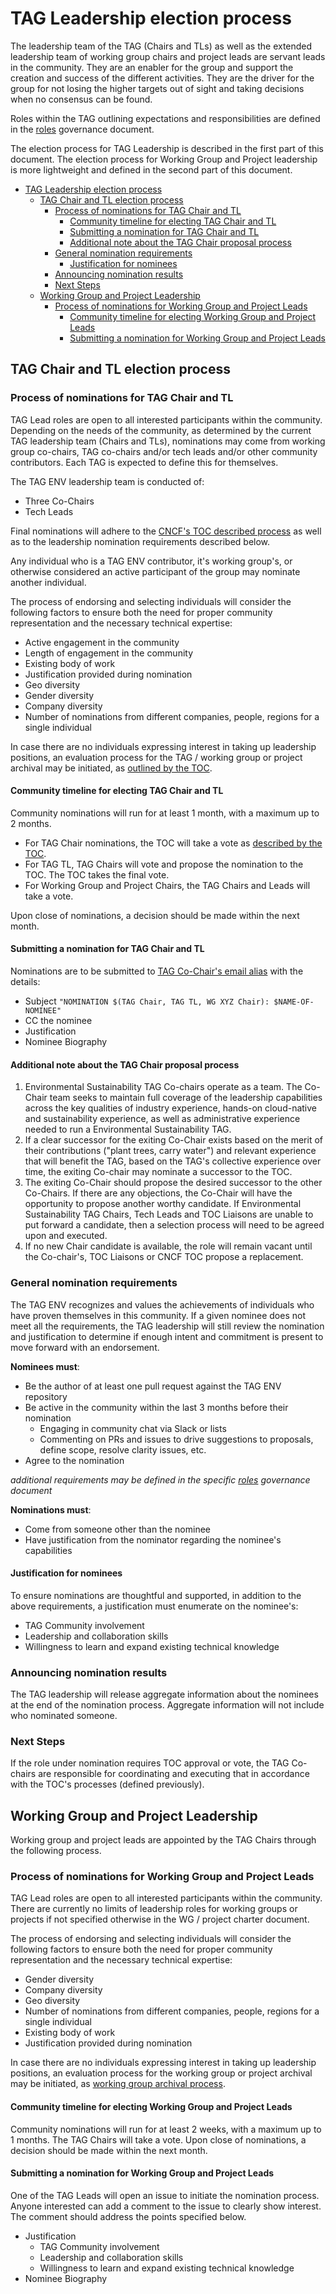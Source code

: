 # TAG Leadership election process

The leadership team of the TAG (Chairs and TLs) as well as the extended leadership team of working group chairs and project leads are servant leads in the community.
They are an enabler for the group and support the creation and success of the different activities.
They are the driver for the group for not losing the higher targets out of sight and taking decisions when no consensus can be found.

Roles within the TAG outlining expectations and responsibilities are defined in the [roles](roles.md) governance document.

The election process for TAG Leadership is described in the first part of this document.
The election process for Working Group and Project leadership is more lightweight and defined in the second part of this document.

- [TAG Leadership election process](#tag-leadership-election-process)
  - [TAG Chair and TL election process](#tag-chair-and-tl-election-process)
    - [Process of nominations for TAG Chair and TL](#process-of-nominations-for-tag-chair-and-tl)
      - [Community timeline for electing TAG Chair and TL](#community-timeline-for-electing-tag-chair-and-tl)
      - [Submitting a nomination for TAG Chair and TL](#submitting-a-nomination-for-tag-chair-and-tl)
      - [Additional note about the TAG Chair proposal process](#additional-note-about-the-tag-chair-proposal-process)
    - [General nomination requirements](#general-nomination-requirements)
      - [Justification for nominees](#justification-for-nominees)
    - [Announcing nomination results](#announcing-nomination-results)
    - [Next Steps](#next-steps)
  - [Working Group and Project Leadership](#working-group-and-project-leadership)
    - [Process of nominations for Working Group and Project Leads](#process-of-nominations-for-working-group-and-project-leads)
      - [Community timeline for electing Working Group and Project Leads](#community-timeline-for-electing-working-group-and-project-leads)
      - [Submitting a nomination for Working Group and Project Leads](#submitting-a-nomination-for-working-group-and-project-leads)

## TAG Chair and TL election process

### Process of nominations for TAG Chair and TL

TAG Lead roles are open to all interested participants within the community.
Depending on the needs of the community, as determined by the current TAG leadership team (Chairs and TLs), nominations may come from working group co-chairs, TAG co-chairs and/or tech leads and/or other community contributors. Each TAG is expected to define this for themselves.

The TAG ENV leadership team is conducted of:

* Three Co-Chairs
* Tech Leads

Final nominations will adhere to the [CNCF's TOC described process](https://github.com/cncf/toc/blob/main/tags/cncf-tags.md#elections) as well as to the leadership nomination requirements described below.

Any individual who is a TAG ENV contributor, it's working group's, or otherwise considered an active participant of the group may nominate another individual.

The process of endorsing and selecting individuals will consider the following factors to ensure both the need for proper community representation and the necessary technical expertise:

* Active engagement in the community
* Length of engagement in the community
* Existing body of work
* Justification provided during nomination
* Geo diversity
* Gender diversity
* Company diversity
* Number of nominations from different companies, people, regions for a single individual

In case there are no individuals expressing interest in taking up leadership positions, an evaluation process for the TAG / working group or project archival may be initiated, as [outlined by the TOC](https://github.com/cncf/toc/blob/main/tags/cncf-tags.md#retirement).

#### Community timeline for electing TAG Chair and TL

Community nominations will run for at least 1 month, with a maximum up to 2 months.

* For TAG Chair nominations, the TOC will take a vote as [described by the TOC](https://github.com/cncf/toc/blob/main/tags/cncf-tags.md#elections).
* For TAG TL, TAG Chairs will vote and propose the nomination to the TOC. The TOC takes the final vote.
* For Working Group and Project Chairs, the TAG Chairs and Leads will take a vote.

Upon close of nominations, a decision should be made within the next month.

#### Submitting a nomination for TAG Chair and TL

Nominations are to be submitted to [TAG Co-Chair's email alias](mailto:cncf-tag-env-sus-chairs@lists.cncf.io) with the details:

* Subject `"NOMINATION $(TAG Chair, TAG TL, WG XYZ Chair): $NAME-OF-NOMINEE"`
* CC the nominee
* Justification
* Nominee Biography

#### Additional note about the TAG Chair proposal process

1. Environmental Sustainability TAG Co-chairs operate as a team. The Co-Chair team seeks to maintain full coverage of the leadership capabilities across the key qualities of industry experience, hands-on cloud-native and sustainability experience, as well as administrative experience needed to run a Environmental Sustainability TAG.
2. If a clear successor for the exiting Co-Chair exists based on the merit of their contributions ("plant trees, carry water") and relevant experience that will benefit the TAG, based on the TAG's collective experience over time, the exiting Co-chair may nominate a successor to the TOC.
3. The exiting Co-Chair should propose the desired successor to the other Co-Chairs. If there are any objections, the Co-Chair will have the opportunity to propose another worthy candidate. If Environmental Sustainability TAG Chairs, Tech Leads and TOC Liaisons are unable to put forward a candidate, then a selection process will need to be agreed upon and executed.
4. If no new Chair candidate is available, the role will remain vacant until the Co-chair's, TOC Liaisons or CNCF TOC propose a replacement.

### General nomination requirements

The TAG ENV recognizes and values the achievements of individuals who have proven themselves in this community.
If a given nominee does not meet all the requirements, the TAG leadership will still review the nomination and justification to determine if enough intent and commitment is present to move forward with an endorsement.

**Nominees must**:

* Be the author of at least one pull request against the TAG ENV repository
* Be active in the community within the last 3 months before their nomination
  * Engaging in community chat via Slack or lists
  * Commenting on PRs and issues to drive suggestions to proposals, define scope, resolve clarity issues, etc.
* Agree to the nomination

*additional requirements may be defined in the specific [roles](roles.md) governance document*

**Nominations must**:

* Come from someone other than the nominee
* Have justification from the nominator regarding the nominee's capabilities

#### Justification for nominees

To ensure nominations are thoughtful and supported, in addition to the above requirements, a justification must enumerate on the nominee's:

* TAG Community involvement
* Leadership and collaboration skills
* Willingness to learn and expand existing technical knowledge

### Announcing nomination results

The TAG leadership will release aggregate information about the nominees at the end of the nomination process. Aggregate information will not include who nominated someone.

### Next Steps

If the role under nomination requires TOC approval or vote, the TAG Co-chairs are responsible for coordinating and executing that in accordance with the TOC's processes (defined previously).

## Working Group and Project Leadership

Working group and project leads are appointed by the TAG Chairs through the following process.

### Process of nominations for Working Group and Project Leads

TAG Lead roles are open to all interested participants within the community.
There are currently no limits of leadership roles for working groups or projects if not specified otherwise in the WG / project charter document.

The process of endorsing and selecting individuals will consider the following factors to ensure both the need for proper community representation and the necessary technical expertise:

* Gender diversity
* Company diversity
* Geo diversity
* Number of nominations from different companies, people, regions for a single individual
* Existing body of work
* Justification provided during nomination

In case there are no individuals expressing interest in taking up leadership positions, an evaluation process for the working group or project archival may be initiated, as [working group archival process](project-formation.md).

#### Community timeline for electing Working Group and Project Leads

Community nominations will run for at least 2 weeks, with a maximum up to 1 months.
The TAG Chairs will take a vote.
Upon close of nominations, a decision should be made within the next month.

#### Submitting a nomination for Working Group and Project Leads

One of the TAG Leads will open an issue to initiate the nomination process.
Anyone interested can add a comment to the issue to clearly show interest.
The comment should address the points specified below.

* Justification
  * TAG Community involvement
  * Leadership and collaboration skills
  * Willingness to learn and expand existing technical knowledge
* Nominee Biography
